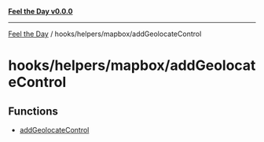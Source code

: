 [**Feel the Day v0.0.0**](../../../../README.md)

***

[Feel the Day](../../../../README.md) / hooks/helpers/mapbox/addGeolocateControl

# hooks/helpers/mapbox/addGeolocateControl

## Functions

- [addGeolocateControl](functions/addGeolocateControl.md)
